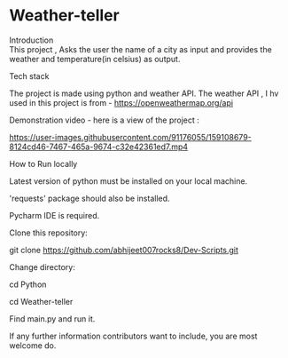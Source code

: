 # Weather-teller
Introduction  
This project , Asks the user the name of a city as input and provides the weather and temperature(in celsius) as output.

Tech stack 

The project is made using python and weather API.
The weather API , I hv used in this project is from - https://openweathermap.org/api

Demonstration video - here is a view of the project :

https://user-images.githubusercontent.com/91176055/159108679-8124cd46-7467-465a-9674-c32e42361ed7.mp4


How to Run locally

Latest version of python must be installed on your local machine.

'requests' package should also be installed.

Pycharm IDE is required.

Clone this repository:

git clone https://github.com/abhijeet007rocks8/Dev-Scripts.git

Change directory:

cd Python

cd Weather-teller

Find main.py and run it.



If any further information contributors want to include, you are most welcome do.




